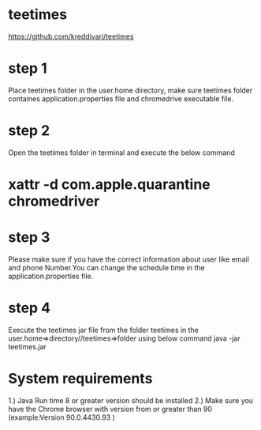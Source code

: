 # teetimes
https://github.com/kreddivari/teetimes
# step 1
Place teetimes folder in the user.home directory, make sure teetimes folder containes application.properties file and chromedrive executable file.

# step 2
Open the teetimes folder in terminal and execute the below command
# xattr -d com.apple.quarantine chromedriver

# step 3
Please make sure if you have the correct information about user like email and phone Number.You can change the schedule time in the application.properties file. 

# step 4
Execute the teetimes jar file from the folder teetimes in the user.home=>directory//teetimes=>folder using below command
java -jar teetimes.jar

# System requirements

1.) Java Run time 8 or greater version should be installed
2.) Make sure you have the Chrome browser with version from or greater than 90 (example:Version 90.0.4430.93 )

